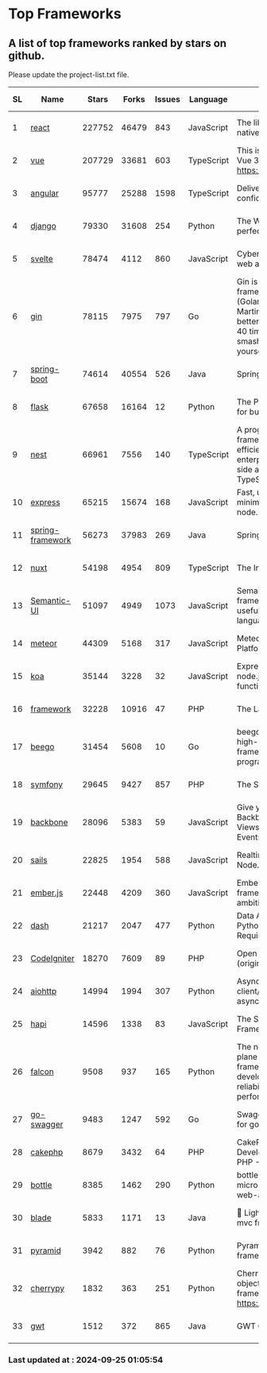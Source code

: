 # Top Frameworks
## A list of top frameworks ranked by stars on github.  
Please update the project-list.txt file.

| SL| Name  | Stars| Forks| Issues | Language | Description | Last Commit |
| --| ------| -----| ---- | ------ | -------- | ----------- | ----------- |
| 1 | [react](https://github.com/facebook/react) | 227752 | 46479 | 843 | JavaScript | The library for web and native user interfaces. | 2024-09-24 18:51:21 |
| 2 | [vue](https://github.com/vuejs/vue) | 207729 | 33681 | 603 | TypeScript | This is the repo for Vue 2. For Vue 3, go to https://github.com/vuejs/core | 2024-06-14 12:52:12 |
| 3 | [angular](https://github.com/angular/angular) | 95777 | 25288 | 1598 | TypeScript | Deliver web apps with confidence 🚀 | 2024-09-24 20:02:52 |
| 4 | [django](https://github.com/django/django) | 79330 | 31608 | 254 | Python | The Web framework for perfectionists with deadlines. | 2024-09-23 10:50:44 |
| 5 | [svelte](https://github.com/sveltejs/svelte) | 78474 | 4112 | 860 | JavaScript | Cybernetically enhanced web apps | 2024-09-24 17:58:04 |
| 6 | [gin](https://github.com/gin-gonic/gin) | 78115 | 7975 | 797 | Go | Gin is a HTTP web framework written in Go (Golang). It features a Martini-like API with much better performance -- up to 40 times faster. If you need smashing performance, get yourself some Gin. | 2024-09-21 15:24:18 |
| 7 | [spring-boot](https://github.com/spring-projects/spring-boot) | 74614 | 40554 | 526 | Java | Spring Boot | 2024-09-24 23:49:20 |
| 8 | [flask](https://github.com/pallets/flask) | 67658 | 16164 | 12 | Python | The Python micro framework for building web applications. | 2024-09-01 16:04:14 |
| 9 | [nest](https://github.com/nestjs/nest) | 66961 | 7556 | 140 | TypeScript | A progressive Node.js framework for building efficient, scalable, and enterprise-grade server-side applications with TypeScript/JavaScript 🚀 | 2024-09-24 06:51:57 |
| 10 | [express](https://github.com/expressjs/express) | 65215 | 15674 | 168 | JavaScript | Fast, unopinionated, minimalist web framework for node. | 2024-09-10 04:37:22 |
| 11 | [spring-framework](https://github.com/spring-projects/spring-framework) | 56273 | 37983 | 269 | Java | Spring Framework | 2024-09-24 17:40:15 |
| 12 | [nuxt](https://github.com/nuxt/nuxt) | 54198 | 4954 | 809 | TypeScript | The Intuitive Vue Framework. | 2024-09-24 12:31:59 |
| 13 | [Semantic-UI](https://github.com/Semantic-Org/Semantic-UI) | 51097 | 4949 | 1073 | JavaScript | Semantic is a UI component framework based around useful principles from natural language. | 2023-01-11 17:05:32 |
| 14 | [meteor](https://github.com/meteor/meteor) | 44309 | 5168 | 317 | JavaScript | Meteor, the JavaScript App Platform | 2024-09-24 14:39:43 |
| 15 | [koa](https://github.com/koajs/koa) | 35144 | 3228 | 32 | JavaScript | Expressive middleware for node.js using ES2017 async functions | 2024-08-31 18:23:31 |
| 16 | [framework](https://github.com/laravel/framework) | 32228 | 10916 | 47 | PHP | The Laravel Framework. | 2024-09-24 22:20:08 |
| 17 | [beego](https://github.com/beego/beego) | 31454 | 5608 | 10 | Go | beego is an open-source, high-performance web framework for the Go programming language. | 2024-09-21 08:44:12 |
| 18 | [symfony](https://github.com/symfony/symfony) | 29645 | 9427 | 857 | PHP | The Symfony PHP framework | 2024-09-24 17:01:33 |
| 19 | [backbone](https://github.com/jashkenas/backbone) | 28096 | 5383 | 59 | JavaScript | Give your JS App some Backbone with Models, Views, Collections, and Events | 2024-09-02 12:55:04 |
| 20 | [sails](https://github.com/balderdashy/sails) | 22825 | 1954 | 588 | JavaScript | Realtime MVC Framework for Node.js | 2024-09-17 15:56:43 |
| 21 | [ember.js](https://github.com/emberjs/ember.js) | 22448 | 4209 | 360 | JavaScript | Ember.js - A JavaScript framework for creating ambitious web applications | 2024-09-23 19:16:29 |
| 22 | [dash](https://github.com/plotly/dash) | 21217 | 2047 | 477 | Python | Data Apps & Dashboards for Python. No JavaScript Required. | 2024-09-20 15:45:31 |
| 23 | [CodeIgniter](https://github.com/bcit-ci/CodeIgniter) | 18270 | 7609 | 89 | PHP | Open Source PHP Framework (originally from EllisLab) | 2024-03-20 03:51:42 |
| 24 | [aiohttp](https://github.com/aio-libs/aiohttp) | 14994 | 1994 | 307 | Python | Asynchronous HTTP client/server framework for asyncio and Python | 2024-09-24 21:27:31 |
| 25 | [hapi](https://github.com/hapijs/hapi) | 14596 | 1338 | 83 | JavaScript | The Simple, Secure Framework Developers Trust | 2024-07-04 00:48:01 |
| 26 | [falcon](https://github.com/falconry/falcon) | 9508 | 937 | 165 | Python | The no-magic web data plane API and microservices framework for Python developers, with a focus on reliability, correctness, and performance at scale. | 2024-09-24 05:00:15 |
| 27 | [go-swagger](https://github.com/go-swagger/go-swagger) | 9483 | 1247 | 592 | Go | Swagger 2.0 implementation for go | 2024-09-22 17:43:04 |
| 28 | [cakephp](https://github.com/cakephp/cakephp) | 8679 | 3432 | 64 | PHP | CakePHP: The Rapid Development Framework for PHP - Official Repository | 2024-09-24 16:09:51 |
| 29 | [bottle](https://github.com/bottlepy/bottle) | 8385 | 1462 | 290 | Python | bottle.py is a fast and simple micro-framework for python web-applications. | 2024-09-16 20:02:44 |
| 30 | [blade](https://github.com/lets-blade/blade) | 5833 | 1171 | 13 | Java | :rocket: Lightning fast and elegant mvc framework for Java8 | 2024-06-17 01:05:35 |
| 31 | [pyramid](https://github.com/Pylons/pyramid) | 3942 | 882 | 76 | Python | Pyramid - A Python web framework | 2024-06-10 16:09:42 |
| 32 | [cherrypy](https://github.com/cherrypy/cherrypy) | 1832 | 363 | 251 | Python | CherryPy is a pythonic, object-oriented HTTP framework.      https://cherrypy.dev | 2024-08-31 10:29:14 |
| 33 | [gwt](https://github.com/gwtproject/gwt) | 1512 | 372 | 865 | Java | GWT Open Source Project | 2024-09-12 11:42:19 |

### Last updated at : 2024-09-25 01:05:54
